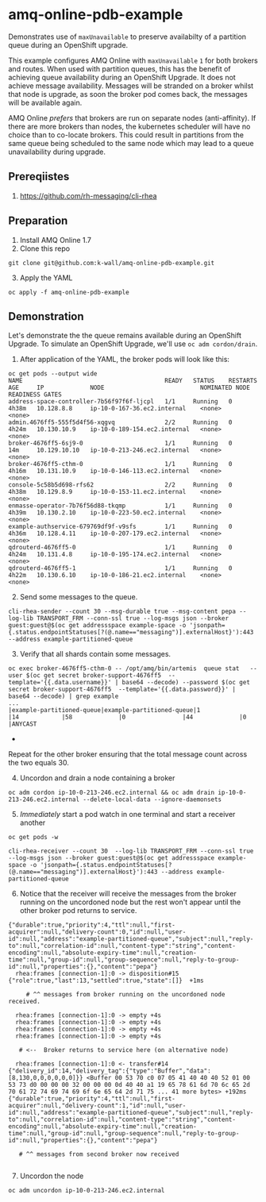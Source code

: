 # amq-online-pdb-example

Demonstrates use of `maxUnavailable` to preserve availabilty of a partition queue during an OpenShift upgrade.

This example configures AMQ Online with `maxUnavailable` `1` for both brokers and routes.  When used with partition queues, this has the benefit of achieving
queue availability during an OpenShift Upgrade.  It does not achieve message availability.  Messages will be stranded on a broker whilst that node is upgrade,
as soon the broker pod comes back, the messages will be available again.

AMQ Online *prefers* that brokers are run on separate nodes (anti-affinity).  If there are more brokers than nodes, the kubernetes scheduler will have no choice
than to co-locate brokers.  This could result in partitions from the same queue being scheduled to the same node which may lead to a queue unavailability during upgrade.


## Prereqiistes

1.  https://github.com/rh-messaging/cli-rhea

## Preparation

1. Install AMQ Online 1.7
2. Clone this repo
```
git clone git@github.com:k-wall/amq-online-pdb-example.git
```
3. Apply the YAML
```
oc apply -f amq-online-pdb-example
```

## Demonstration

Let's demonstrate the the queue remains available during an OpenShift Upgrade.  To simulate an OpenShift Upgrade, we'll use `oc adm cordon/drain`.

1. After application of the YAML, the broker pods will look like this:

```
oc get pods --output wide
NAME                                        READY   STATUS    RESTARTS   AGE     IP             NODE                           NOMINATED NODE   READINESS GATES
address-space-controller-7b56f97f6f-ljcpl   1/1     Running   0          4h38m   10.128.8.8     ip-10-0-167-36.ec2.internal    <none>           <none>
admin.4676ff5-555f5d4f56-xqgvq              2/2     Running   0          4h24m   10.130.10.9    ip-10-0-189-154.ec2.internal   <none>           <none>
broker-4676ff5-6sj9-0                       1/1     Running   0          14m     10.129.10.10   ip-10-0-213-246.ec2.internal   <none>           <none>
broker-4676ff5-cthm-0                       1/1     Running   0          4h16m   10.131.10.9    ip-10-0-146-113.ec2.internal   <none>           <none>
console-5c58b5d698-rfs62                    2/2     Running   0          4h38m   10.129.8.9     ip-10-0-153-11.ec2.internal    <none>           <none>
enmasse-operator-7b76f56d88-tkqmp           1/1     Running   0          4h39m   10.130.2.10    ip-10-0-223-50.ec2.internal    <none>           <none>
example-authservice-679769df9f-v9sfs        1/1     Running   0          4h36m   10.128.4.11    ip-10-0-207-179.ec2.internal   <none>           <none>
qdrouterd-4676ff5-0                         1/1     Running   0          4h24m   10.131.4.8     ip-10-0-195-174.ec2.internal   <none>           <none>
qdrouterd-4676ff5-1                         1/1     Running   0          4h22m   10.130.6.10    ip-10-0-186-21.ec2.internal    <none>           <none>
```

2. Send some messages to the queue.

```
cli-rhea-sender --count 30 --msg-durable true --msg-content pepa --log-lib TRANSPORT_FRM --conn-ssl true --log-msgs json --broker guest:guest@$(oc get addressspace example-space -o 'jsonpath={.status.endpointStatuses[?(@.name=="messaging")].externalHost}'):443 --address example-partitioned-queue
```

3. Verify that all shards contain some messages.

```
oc exec broker-4676ff5-cthm-0 -- /opt/amq/bin/artemis  queue stat   --user $(oc get secret broker-support-4676ff5  --template='{{.data.username}}' | base64 --decode) --password $(oc get secret broker-support-4676ff5  --template='{{.data.password}}' | base64 --decode) | grep example
...
|example-partitioned-queue|example-partitioned-queue|1              |14            |58             |0                |44             |0               |ANYCAST      
```
+
Repeat for the other broker ensuring that the total message count across the two equals 30.

4. Uncordon and drain a node containing a broker
```
oc adm cordon ip-10-0-213-246.ec2.internal && oc adm drain ip-10-0-213-246.ec2.internal --delete-local-data --ignore-daemonsets
```

5. *Immediately* start a pod watch in one terminal and start a receiver another
```
oc get pods -w
```

```
cli-rhea-receiver --count 30  --log-lib TRANSPORT_FRM --conn-ssl true --log-msgs json --broker guest:guest@$(oc get addressspace example-space -o 'jsonpath={.status.endpointStatuses[?(@.name=="messaging")].externalHost}'):443 --address example-partitioned-queue
```

6. Notice that the receiver will receive the messages from the broker running on the uncordoned node but the rest won't appear until the other broker pod returns to service.

```
{"durable":true,"priority":4,"ttl":null,"first-acquirer":null,"delivery-count":0,"id":null,"user-id":null,"address":"example-partitioned-queue","subject":null,"reply-to":null,"correlation-id":null,"content-type":"string","content-encoding":null,"absolute-expiry-time":null,"creation-time":null,"group-id":null,"group-sequence":null,"reply-to-group-id":null,"properties":{},"content":"pepa"}
  rhea:frames [connection-1]:0 -> disposition#15 {"role":true,"last":13,"settled":true,"state":[]}  +1ms
  
     # ^^ messages from broker running on the uncordoned node received.
  
  rhea:frames [connection-1]:0 -> empty +4s
  rhea:frames [connection-1]:0 -> empty +4s
  rhea:frames [connection-1]:0 -> empty +4s
  rhea:frames [connection-1]:0 -> empty +4s
  
   # <--  Broker returns to service here (on alternative node)
 
  rhea:frames [connection-1]:0 <- transfer#14 {"delivery_id":14,"delivery_tag":{"type":"Buffer","data":[8,130,0,0,0,0,0,0]}} <Buffer 00 53 70 c0 07 05 41 40 40 40 52 01 00 53 73 d0 00 00 00 32 00 00 00 0d 40 40 a1 19 65 78 61 6d 70 6c 65 2d 70 61 72 74 69 74 69 6f 6e 65 64 2d 71 75 ... 41 more bytes> +192ms
{"durable":true,"priority":4,"ttl":null,"first-acquirer":null,"delivery-count":1,"id":null,"user-id":null,"address":"example-partitioned-queue","subject":null,"reply-to":null,"correlation-id":null,"content-type":"string","content-encoding":null,"absolute-expiry-time":null,"creation-time":null,"group-id":null,"group-sequence":null,"reply-to-group-id":null,"properties":{},"content":"pepa"}

   # ^^ messages from second broker now received
  
```

7. Uncordon the node
```
oc adm uncordon ip-10-0-213-246.ec2.internal 
```
